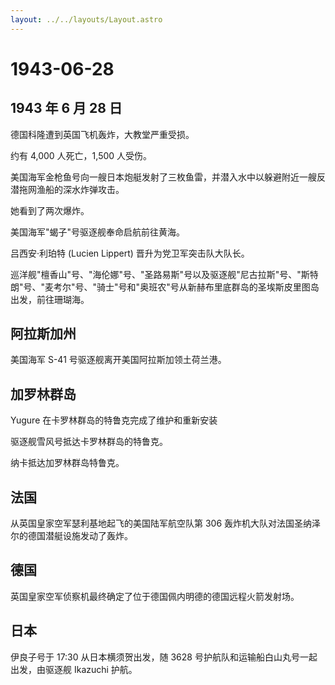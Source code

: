 ```yaml
---
layout: ../../layouts/Layout.astro
---
```


# 1943-06-28

## 1943 年 6 月 28 日

德国科隆遭到英国飞机轰炸，大教堂严重受损。

约有 4,000 人死亡，1,500 人受伤。

美国海军金枪鱼号向一艘日本炮艇发射了三枚鱼雷，并潜入水中以躲避附近一艘反潜拖网渔船的深水炸弹攻击。

她看到了两次爆炸。

美国海军"蝎子"号驱逐舰奉命启航前往黄海。

吕西安·利珀特 (Lucien Lippert) 晋升为党卫军突击队大队长。

巡洋舰"檀香山"号、"海伦娜"号、"圣路易斯"号以及驱逐舰"尼古拉斯"号、"斯特朗"号、"麦考尔"号、"骑士"号和"奥班农"号从新赫布里底群岛的圣埃斯皮里图岛出发，前往珊瑚海。

## 阿拉斯加州

美国海军 S-41 号驱逐舰离开美国阿拉斯加领土荷兰港。

## 加罗林群岛

Yugure 在卡罗林群岛的特鲁克完成了维护和重新安装

驱逐舰雪风号抵达卡罗林群岛的特鲁克。

纳卡抵达加罗林群岛特鲁克。

## 法国

从英国皇家空军瑟利基地起飞的美国陆军航空队第 306
轰炸机大队对法国圣纳泽尔的德国潜艇设施发动了轰炸。

## 德国

英国皇家空军侦察机最终确定了位于德国佩内明德的德国远程火箭发射场。

## 日本

伊良子号于 17:30 从日本横须贺出发，随 3628
号护航队和运输船白山丸号一起出发，由驱逐舰 Ikazuchi 护航。